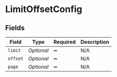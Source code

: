 # LimitOffsetConfig


## Fields

| Field              | Type               | Required           | Description        |
| ------------------ | ------------------ | ------------------ | ------------------ |
| `limit`            | *Optional<Long>*   | :heavy_minus_sign: | N/A                |
| `offset`           | *Optional<Long>*   | :heavy_minus_sign: | N/A                |
| `page`             | *Optional<Long>*   | :heavy_minus_sign: | N/A                |